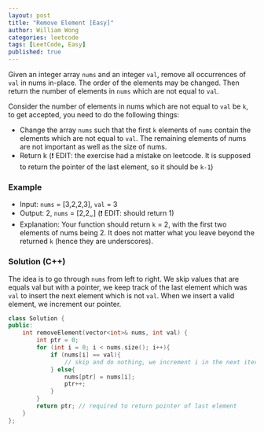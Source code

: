 ```yaml
---
layout: post
title: "Remove Element [Easy]"
author: William Wong
categories: leetcode
tags: [LeetCode, Easy]
published: true
---
```


Given an integer array `nums` and an integer `val`, remove all occurrences of `val` in nums in-place. The order of the elements may be changed. Then return the number of elements in `nums` which are not equal to `val`.

Consider the number of elements in nums which are not equal to `val` be `k`, to get accepted, you need to do the following things:
- Change the array `nums` such that the first `k` elements of `nums` contain the elements which are not equal to `val`. The remaining elements of nums are not important as well as the size of nums.
- Return k (❗ EDIT: the exercise had a mistake on leetcode. It is supposed to return the pointer of the last element, so it should be `k-1`)

### Example
- Input: `nums` = [3,2,2,3], `val` = 3
- Output: 2, `nums` = [2,2,_,_] (❗ EDIT: should return 1)
- Explanation: Your function should return `k` = 2, with the first two elements of nums being 2.
It does not matter what you leave beyond the returned `k` (hence they are underscores).

### Solution (C++)
The idea is to go through `nums` from left to right. We skip values that are equals val but with a pointer, we keep track of the last element which was `val` to insert the next element which is not `val`.
When we insert a valid element, we increment our pointer.

```c++
class Solution {
public:
    int removeElement(vector<int>& nums, int val) {
        int ptr = 0;
        for (int i = 0; i < nums.size(); i++){
            if (nums[i] == val){
                // skip and do nothing, we increment i in the next iteration
            } else{
                nums[ptr] = nums[i];
                ptr++;
            }
        }
        return ptr; // required to return pointer of last element
    }
};
```
